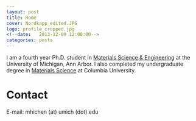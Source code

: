 ```yaml
---
layout: post
title: Home
cover: Nordkapp_edited.JPG
logo: profile_cropped.jpg
<!--date:   2013-12-09 12:00:00-->
categories: posts
---
```



I am a fourth year Ph.D. student in [Materials Science & Engineering](http://www.mse.engin.umich.edu/) at the University of Michigan, Ann Arbor.  I also completed my undergraduate degree in [Materials Science](http://matsci.columbia.edu/) at Columbia University.  






# Contact
E-mail: mhichen (at) umich (dot) edu

<!--## Introducing Flex, a Jekyll theme-->

<!--Flex is a minimalist, responsive theme based on the website, [The Development](http://thedevelopment.co).-->

<!--## Open Sourced on GitHub
Flex is open sourced on GitHub and is licensed under the [MIT License](http://opensource.org/licenses/MIT). Feel free to contribute to it anytime!-->
